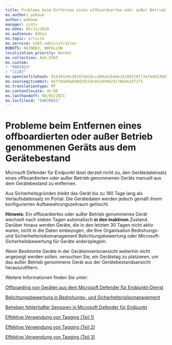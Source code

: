 ```yaml
---
title: Probleme beim Entfernen eines offboardierten oder außer Betrieb genommenen Geräts aus dem Gerätebestand
ms.author: pebaum
author: pebaum
manager: scotv
ms.date: 05/11/2020
ms.audience: Admin
ms.topic: article
ms.service: o365-administration
ROBOTS: NOINDEX, NOFOLLOW
localization_priority: Normal
ms.collection: Adm_O365
ms.custom:
- "9002913"
- "11187"
ms.openlocfilehash: 814301e9cd8197e62dcca68ab3bdde1618d210f73a744b53bb5af7b861eb02bf
ms.sourcegitcommit: b5f7da89a650d2915dc652449623c78be6247175
ms.translationtype: MT
ms.contentlocale: de-DE
ms.lasthandoff: 08/05/2021
ms.locfileid: "54076651"
---
```

# <a name="issues-with-removing-an-offboarded-or-decommissioned-device-from-the-device-inventory"></a>Probleme beim Entfernen eines offboardierten oder außer Betrieb genommenen Geräts aus dem Gerätebestand

Microsoft Defender für Endpunkt lässt derzeit nicht zu, den Gerätedatensatz eines offboardierten oder außer Betrieb genommenen Geräts manuell aus dem Gerätebestand zu entfernen.

Aus Sicherheitsgründen bleibt das Gerät bis zu 180 Tage lang als Verlaufsdatensatz im Portal. Die Gerätedaten werden jedoch gemäß ihrem konfigurierten Aufbewahrungszeitraum gelöscht.

**Hinweis:** Ein offboardiertes oder außer Betrieb genommenes Gerät wechselt nach sieben Tagen automatisch **in den inaktiven** Zustand. Darüber hinaus werden Geräte, die in den letzten 30 Tagen nicht aktiv waren, nicht in die Daten einbezogen, die Ihre Organisation Bedrohungs- und Sicherheitsrisikomanagement Belichtungsbewertung oder Microsoft-Sicherheitsbewertung für Geräte widerspiegeln.
 
Wenn Bestimmte Geräte in der Geräteinventuransicht weiterhin nicht angezeigt werden sollen, versuchen Sie, ein Gerätetag zu platzieren, um das außer Betrieb genommene Gerät aus der Gerätebestandsansicht herauszufiltern.

Weitere Informationen finden Sie unter:

[Offboarding von Geräten aus dem Microsoft Defender für Endpunkt-Dienst](/microsoft-365/security/defender-endpoint/offboard-machines.md)

[Belichtungsbewertung in Bedrohungs- und Sicherheitsrisikomanagement](/microsoft-365/security/defender-endpoint/tvm-exposure-score.md)

[Beheben fehlerhafter Sensoren in Microsoft Defender für Endpunkt](/microsoft-365/security/defender-endpoint/fix-unhealthy-sensors#inactive-devices.md)

[Effektive Verwendung von Tagging (Teil 1)](https://techcommunity.microsoft.com/t5/microsoft-defender-for-endpoint/how-to-use-tagging-effectively-part-1/ba-p/1964058)

[Effektive Verwendung von Tagging (Teil 2)](https://techcommunity.microsoft.com/t5/microsoft-defender-for-endpoint/how-to-use-tagging-effectively-part-2/ba-p/1962008)

[Effektive Verwendung von Tagging (Teil 3)](https://techcommunity.microsoft.com/t5/microsoft-defender-for-endpoint/how-to-use-tagging-effectively-part-3/ba-p/1964073)




